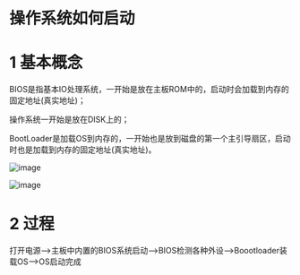 # 操作系统如何启动
# 1 基本概念
BIOS是指基本IO处理系统，一开始是放在主板ROM中的，启动时会加载到内存的固定地址(真实地址)；

操作系统一开始是放在DISK上的；

BootLoader是加载OS到内存的，一开始也是放到磁盘的第一个主引导扇区，启动时也是加载到内存的固定地址(真实地址)。

![image](https://i.imgur.com/2cFYn2a.png)

![image](https://i.imgur.com/MewrsXk.png)
# 2 过程
打开电源-->主板中内置的BIOS系统启动-->BIOS检测各种外设-->Boootloader装载OS-->OS启动完成